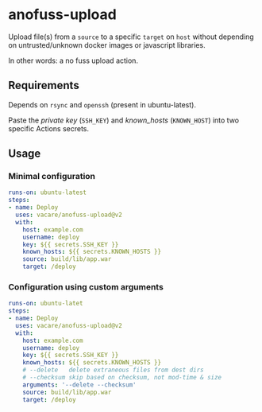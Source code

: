 # anofuss-upload

Upload file(s) from a `source` to a specific `target` on `host` without depending on untrusted/unknown docker images or javascript libraries.

In other words: a no fuss upload action.

## Requirements

Depends on `rsync` and `openssh` (present in ubuntu-latest).

Paste the _private key_ (`SSH_KEY`) and _known_hosts_ (`KNOWN_HOST`) into two specific Actions secrets.

## Usage

### Minimal configuration

```yaml
runs-on: ubuntu-latest
steps:
- name: Deploy
  uses: vacare/anofuss-upload@v2
  with:
    host: example.com
    username: deploy
    key: ${{ secrets.SSH_KEY }}
    known_hosts: ${{ secrets.KNOWN_HOSTS }}
    source: build/lib/app.war
    target: /deploy
```

### Configuration using custom arguments

```yaml
runs-on: ubuntu-latet
steps:
- name: Deploy
  uses: vacare/anofuss-upload@v2
  with:
    host: example.com
    username: deploy
    key: ${{ secrets.SSH_KEY }}
    known_hosts: ${{ secrets.KNOWN_HOSTS }}
    # --delete   delete extraneous files from dest dirs
    # --checksum skip based on checksum, not mod-time & size
    arguments: '--delete --checksum'
    source: build/lib/app.war
    target: /deploy
```
